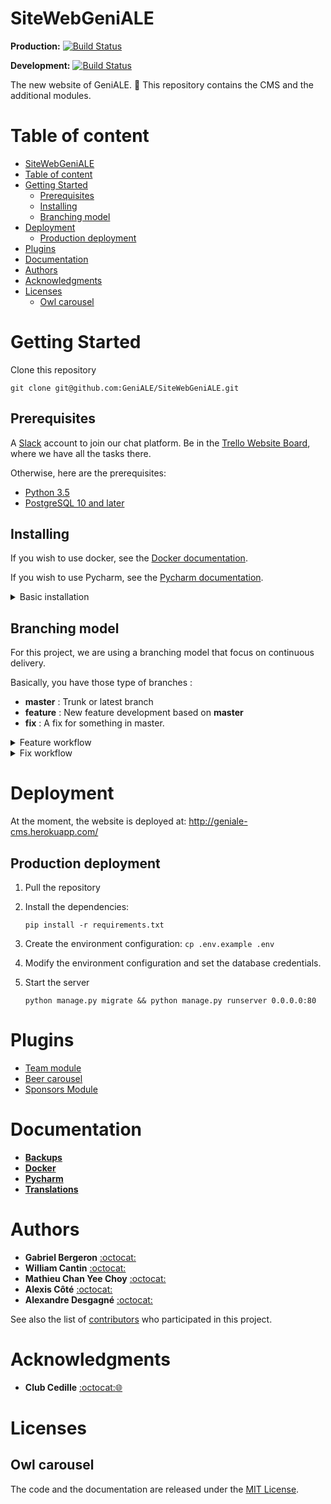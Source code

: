 # SiteWebGeniALE

**Production:** [![Build Status](https://travis-ci.org/GeniALE/SiteWebGeniALE.svg?branch=master)](https://travis-ci.org/GeniALE/SiteWebGeniALE)

**Development:** [![Build Status](https://travis-ci.org/GeniALE/SiteWebGeniALE.svg?branch=develop)](https://travis-ci.org/GeniALE/SiteWebGeniALE)

The new website of GeniALE. :beers:
This repository  contains the CMS and the additional modules.

# Table of content
- [SiteWebGeniALE](#SiteWebGeniALE)
- [Table of content](#Table-of-content)
- [Getting Started](#Getting-Started)
  - [Prerequisites](#Prerequisites)
  - [Installing](#Installing)
  - [Branching model](#Branching-model)
- [Deployment](#Deployment)
  - [Production deployment](#Production-deployment)
- [Plugins](#Plugins)
- [Documentation](#Documentation)
- [Authors](#Authors)
- [Acknowledgments](#Acknowledgments)
- [Licenses](#Licenses)
  - [Owl carousel](#Owl-carousel)

# Getting Started

Clone this repository

```
git clone git@github.com:GeniALE/SiteWebGeniALE.git
```

## Prerequisites

A [Slack](https://slack.com/) account to join our chat platform.
Be in the [Trello Website Board](https://trello.com/b/t7NT6LjO/page-web-g%C3%A9niale), where we have all the tasks there.

Otherwise, here are the prerequisites:

- [Python 3.5](https://www.python.org/downloads/release/python-350/)
- [PostgreSQL 10 and later](https://www.postgresql.org/) 

## Installing

If you wish to use docker,  see the [Docker documentation](docs/DOCKER.md).

If you wish to use Pycharm, see the [Pycharm documentation](docs/PYCHARM.md).

<details><summary>Basic installation</summary>
<p>

Before starting, you need to create a database for the website. You can either
use the create a database from the [terminal](https://stackoverflow.com/questions/30641512/create-database-from-command-line) or 
with a GUI such as [PGAdmin](https://www.youtube.com/watch?v=h05bcVYcGRU)

Clone the Github repository

```bash
  git clone https://github.com/GeniALE/SiteWebGeniALE.git
```

Create an `.env` file with your configurations

```bash
cd SiteWebGeniALE
cp .env.example .env
```

>**Note**: You might want to change the values according to your environment configurations.

Create your virtualenv

```bash
virtualenv -p python3 venv
```

Each time you want to work on your project, you need to activate your environment:

On Unix like OS:
```bash
source env/bin/activate
```

On Windows: 
```cmd
env\Scripts\activate
```

Install dependencies, migrations and create super user

```bash
pip3 install -r requirements.txt
python3 manage.py migrate
python3 manage.py createsuperuser
```

You can finally start the server with:

```bash
python3 manage.py runserver 0.0.0.0
```

The website should be running at [http://localhost:8080](localhost:8080)
</p>
</details>

## Branching model

For this project, we are using a branching model that focus on continuous delivery.

Basically, you have those type of branches :

- **master** : Trunk or latest branch
- **feature** : New feature development based on **master**
- **fix** : A fix for something in master. 

<details><summary>Feature workflow</summary>
<p>

- Create your feature branch from the master with a `feature/` prefix.
- Do your work
- Rebase master into your branch
- Review and test 
- Create pull request
- Set the reviewers for your pull request (you must have at least **ONE** approval to merge)
- Assign the pull request to the person in charge of merging (*it can be yourself*)
- Assign your Trello card to the same person you assigned the PR
- Merge the branch when you have your approvals

</p>
</details>

<details><summary>Fix workflow</summary>
<p>

When we find a flaw, we have to respond quickly to fix that bug.

The workflow is pretty much the same.
 
The only difference is the branch prefix: `fix/`.

</p>
</details>

# Deployment

At the moment, the website is deployed at: http://geniale-cms.herokuapp.com/

## Production deployment

1. Pull the repository
2. Install the dependencies: 
    
    ```shell
    pip install -r requirements.txt
    ```
3. Create the environment configuration: `cp .env.example .env`
4. Modify the environment configuration and set the database credentials.
5. Start the server

    ```shell
    python manage.py migrate && python manage.py runserver 0.0.0.0:80
    ```

# Plugins

- [Team module](teamModule/README.md)
- [Beer carousel](beer_carousel/README.md)
- [Sponsors Module](sponsorsModule/README.md)

# Documentation

- [**Backups**](docs/BACKUPS.md)
- [**Docker**](docs/DOCKER.md)
- [**Pycharm**](docs/PYCHARM.md)
- [**Translations**](docs/TRANSLATIONS.md)

# Authors

- **Gabriel Bergeron** [:octocat:](https://github.com/gabrielbergeron)
- **William Cantin** [:octocat:](https://github.com/wilomgfx)
- **Mathieu Chan Yee Choy** [:octocat:](https://github.com/Bazooo)
- **Alexis Côté** [:octocat:](https://github.com/popojargo)
- **Alexandre Desgagné** [:octocat:](https://github.com/alexemdesgagne)

See also the list of [contributors](https://github.com/GeniALE/SiteWebGeniALE/contributors) who participated in this project.

# Acknowledgments

* **Club Cedille** [:octocat:](https://github.com/clubcedille)[:globe_with_meridians:](http://cedille.etsmtl.ca/)

# Licenses

## Owl carousel

The code and the documentation are released under the [MIT License](website/static/lib/owlcarousel/LICENSE).
